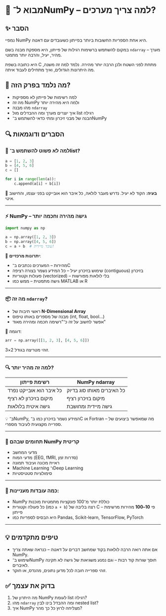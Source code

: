# 📘 מבוא ל־NumPy – למה צריך מערכים?

## ✨ הסבר
נמפיי NumPy היא אחת הספריות החשובות ביותר בפייתון כשעובדים עם דאטה. 

במקום להשתמש ברשימות רגילות של פייתון, היא מספקת מבנה בשם `ndarray` – מערך מהיר, יעיל, והרבה יותר מתמטי. 

היא כתובה בשפת C מתחת לפני השטח ולכן הרבה יותר מהירה. נלמד למה זה משנה, מה היתרונות הגדולים, ואיך מתחילים לעבוד איתה.

## 🧠 מה נלמד בפרק הזה?
- למה רשימות של פייתון לא מספיקות
- מה זה NumPy ולמה היא מהירה יותר
- מהו מבנה `ndarray`
- איך יוצרים מערך ומה ההבדלים מול list רגילה
- הבנה של מבני זיכרון ומתי כדאי להשתמש ב־NumPy

## 🔍 הסברים ודוגמאות

### 🧱 למה לא פשוט להשתמש ב־list?
```python
a = [1, 2, 3]
b = [4, 5, 6]
c = []

for i in range(len(a)):
    c.append(a[i] + b[i])
````

🔹 **בעיה**: הקוד לא יעיל. נדרש מעבר לולאה, כל איבר הוא אובייקט בפני עצמו, והחישוב איטי.

---

### ⚡ NumPy – גישה מהירה וחכמה יותר

```python
import numpy as np

a = np.array([1, 2, 3])
b = np.array([4, 5, 6])
c = a + b  # עובד מיידית!
```

🔹 **יתרונות מרכזיים**:

* מהירות – המערכים נכתבים ב־C
* שימוש בזיכרון יעיל – כל המידע נשמר בצורה רציפה (contiguous) בזיכרון
* פעולות וקטוריות (vectorized) – בלי לולאות מפורשות
* גישה מתמטית – ממש כמו MATLAB או R

---

### 📦 מה זה `ndarray`?

* ראשי תיבות של **N-Dimensional Array**
* מבנה של מספרים באותו טיפוס (int, float, bool...)
* אפשר לחשוב על זה כ־"רשימה חכמה ומהירה מאוד"

📌 דוגמה:

```python
arr = np.array([[1, 2, 3], [4, 5, 6]])
```

זוהי מטריצה בגודל 2×3.

---

### 🔍 למה זה מהיר יותר?

| רשימת פייתון             | NumPy ndarray              |
| ------------------------ | -------------------------- |
| כל איבר הוא אובייקט נפרד | כל האיברים מאותו סוג בדיוק |
| מיקום בזיכרון לא רציף    | מיקום בזיכרון רציף         |
| גישה איטית בלולאות       | גישה מיידית ומחושבת        |

💡 ב־NumPy, המידע נשמר בזיכרון כמו ב־C או Fortran – מה שמאפשר ביצועים של ספרייה מקצועית לעיבוד מספרי.

---

### 🔬 תחומים שבהם NumPy קריטית

* מדעי המחשב
* מדעי המוח (EEG, fMRI, סדרות זמן)
* ראיית מכונה ועיבוד תמונה
* Machine Learning ו־Deep Learning
* סימולציות סטטיסטיות

---

### 🧮 כמה עובדות מעניינות:

* NumPy כוללת יותר מ־100 פונקציות מתמטיות מוכנות
* כל פעולה וקטורית (כמו `a + b`) רצה בליבה של C – פי **10–100** מהירות מרשימת פייתון
* היא הבסיס לספריות כמו Pandas, Scikit-learn, TensorFlow, PyTorch

---

## 💡 טיפים מתקדמים

* אם אתה רואה הרבה לולאות בקוד שמחשב דברים על דאטה – כנראה שאתה צריך NumPy.
* שימוש ב־NumPy חוסך שורות קוד רבות – וגם נמנע משגיאות של גישה לא תקינה לאיברים.
* זוהי ספרייה חובה לכל מדען נתונים, מהנדס, או חוקר.

## ✅ בדוק את עצמך

1. מה היתרון של NumPy לעומת list רגילה?
2. מהו `ndarray` ומה ההבדל בינו לבין nested list?
3. איך NumPy מצליחה לרוץ כל כך מהר?
